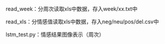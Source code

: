 read_week：分周次读取xls中数据，存入week/xx.txt中

read_xls：分情感值读取xls中数据，存入neg/neu/pos/del.csv中

lstm_test.py：情感结果图像表示（周次）